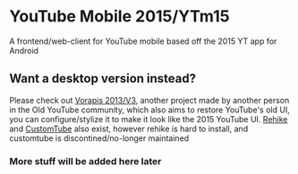 # YouTube Mobile 2015/YTm15
A frontend/web-client for YouTube mobile based off the 2015 YT app for Android

## Want a desktop version instead?
Please check out <a href="https://vorapis.pages.dev/#/">Vorapis 2013/V3</a>, another project made by another person in the Old YouTube community, which also aims to restore YouTube's old UI, you can configure/stylize it to make it look like the 2015 YouTube UI. <a href="https://github.com/Rehike/Rehike">Rehike</a> and <a href="https://chromewebstore.google.com/detail/customtube-restore-the-ol/iedffooliepgabiihipcbokboecnfcbe">CustomTube</a> also exist, however rehike is hard to install, and customtube is discontined/no-longer maintained

### More stuff will be added here later
